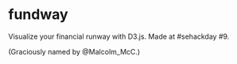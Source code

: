 fundway
=======

Visualize your financial runway with D3.js. Made at #sehackday #9.


(Graciously named by @Malcolm_McC.)
